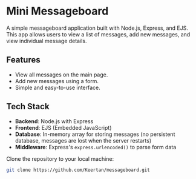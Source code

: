 # Mini Messageboard

A simple messageboard application built with Node.js, Express, and EJS. This app allows users to view a list of messages, add new messages, and view individual message details.

## Features

- View all messages on the main page.
- Add new messages using a form.
- Simple and easy-to-use interface.

## Tech Stack

- **Backend**: Node.js with Express
- **Frontend**: EJS (Embedded JavaScript)
- **Database**: In-memory array for storing messages (no persistent database, messages are lost when the server restarts)
- **Middleware**: Express's `express.urlencoded()` to parse form data


Clone the repository to your local machine:
   ```bash
   git clone https://github.com/Keertan/messageboard.git
